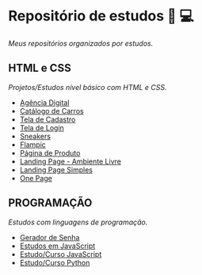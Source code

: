 # Repositório de estudos 📘 💻
*Meus repositórios organizados por estudos.* 

## HTML e CSS
*Projetos/Estudos nível básico com HTML e CSS.*

* [Agência Digital](https://github.com/lucasrenandns/projeto-agencia-digital)
* [Catálogo de Carros](https://github.com/lucasrenandns/projeto-catalogo-carros)
* [Tela de Cadastro](https://github.com/lucasrenandns/tela-de-cadastro)
* [Tela de Login](https://github.com/lucasrenandns/tela-de-login)
* [Sneakers](https://github.com/lucasrenandns/projeto-sneakers)
* [Flampic](https://github.com/lucasrenandns/flampic)
* [Página de Produto](https://github.com/lucasrenandns/pagina-de-produto)
* [Landing Page - Ambiente Livre](https://github.com/lucasrenandns/landing-page-ambiente-livre)
* [Landing Page Simples](https://github.com/lucasrenandns/landing-page-simple)
* [One Page](https://github.com/lucasrenandns/one-page)

## PROGRAMAÇÃO
*Estudos com linguagens de programação.*

* [Gerador de Senha](https://github.com/lucasrenandns/gerador-de-senha)
* [Estudos em JavaScript](https://github.com/lucasrenandns/Estudos-em-JavaScript)
* [Estudo/Curso JavaScript](https://github.com/lucasrenandns/JavaScript)
* [Estudo/Curso Python](https://github.com/lucasrenandns/Python-3)
